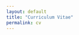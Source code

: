 ```yaml
---
layout: default
title: "Curriculum Vitae"
permalink: cv
---
```



<object data="{{ site.url }}/assets/CV_Armenak.pdf" width="1000" height="1000" type="application/pdf"></object>


<!-- ## <center> Employment 

`Aug 2020 - Present`

**Hale Visiting Assistant Professor**

School of Mathematics, Georgia Institute of Technology

`Aug 2017 - Jul 2020`

**Postdoctoral Research Associate**

Computational and Applied Mathematics, Oak Ridge National Laboratory

<br>


##  <center> Education

`2012 - 2017`

**PhD in Mathematics**

Department of Mathematics, Vanderbilt University

`2010 - 2012`

**Master’s degree in Mathematics** 

Department of Mathematics, Yerevan State University, Armenia

`2006 - 2010`

**Bachelor’s degree in Mathematics** 

Department of Mathematics, Yerevan State University, Armenia


<br>

##  <center> Publications

See my <a href="https://scholar.google.com/citations?user=MzQVUhgAAAAJ&hl=en" >Google Scholar page</a>	 for the list of publications. 


<br>

##  <center> Confernces and talks

### As organizer:

*  <a href="http://www.fields.utoronto.ca/activities/20-21/data" >Focus program on Data Science, Approximation Theory, and Harmonic Analysis</a><br>
Co-organized with Akram Aldroubi, Keaton Hamm and Javad Mashreghi <br>
Fields Institute, 2021.

* Mini-symposium, Fast Algorithms, Sparsity and Approximation, Part I-III, 
16th International Conferences on Approximation Theory
<br> co-organized with with Bosu Choi
and Mark Iwen <br>
University of Tennessee at Knoxville, September 21-22, 2019.

* Mini-symposium, Reduced and Parametric Methods for Function Approximations, 
16th International Conferences on Approximation Theory 
<br>co-organized with with Anton
Dereventsov <br>
Vanderbilt University, TN, May 19, 2019

### As presenter (last two years)

*  Mathematical and Scientific Machine Learning (MSML 2020)<br>
Title: Integral neural networks with the ReLU activation function. <br>
 Princeton University (held online), March 4, 2020

* Applied Mathematics Seminar <br>
Title: Neural network integral representations and sparse networks. <br>
 University of California, Los Angeles, March 4, 2020 

* Conference on Computational Mathematics and Applications<br>
Title: Neural network integral representations." <br>
University of Nevada,
Las Vegas, October 25 - 27, 2019

* SIAM SEAS 2019 Annual Meeting <br>
Title: Neural network integral representations on the sphere for the ReLU activation function. <br>
University of Tennessee, Knoxville, September 20-22, 2019

* 13th SampTA (Sampling Theory and Applications) <br>
Title: Rearranged Fourier Series and Generalizations to Non-commutative Groups.
 University of Bordeaux, France, July 8-12, 2019

* Signal Processing with Adaptive Sparse Structured Representations (SPARS) workshop <br>
Poster title: Joint sparse recovery through manifold optimization.
ENSEEIHT, Toulouse, France, July 1-4, 2019

* 16th International Conferences on Approximation Theory <br>
Title: Rearranged Fourier Series and Generalizations to Non-commutative Groups.
Vanderbilt University, Nashville,
TN, May 19-22, 2019
 -->



<!-- ### Footer

Last updated: May 2013 -->


 
